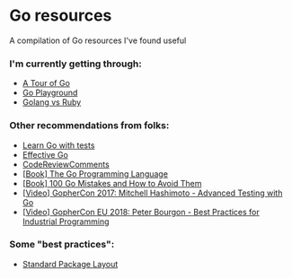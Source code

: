 # Go resources
A compilation of Go resources I've found useful

### I'm currently getting through:
* [A Tour of Go](https://go.dev/tour/welcome/1)
* [Go Playground](https://go.dev/play/)
* [Golang vs Ruby](https://medium.com/devnetwork/golang-for-ruby-developers-c0a0ce19e367)

### Other recommendations from folks:
* [Learn Go with tests](https://github.com/quii/learn-go-with-tests)
* [Effective Go](https://go.dev/doc/effective_go)
* [CodeReviewComments](https://github.com/golang/go/wiki/CodeReviewComments)
* [[Book] The Go Programming Language](https://www.gopl.io/)
* [[Book] 100 Go Mistakes and How to Avoid Them](https://www.manning.com/books/100-go-mistakes-and-how-to-avoid-them)
* [[Video] GopherCon 2017: Mitchell Hashimoto - Advanced Testing with Go](https://www.youtube.com/watch?v=8hQG7QlcLBk&ab_channel=GopherAcademy)
* [[Video] GopherCon EU 2018: Peter Bourgon - Best Practices for Industrial Programming](https://www.youtube.com/watch?v=PTE4VJIdHPg)

### Some "best practices":
* [Standard Package Layout](https://www.gobeyond.dev/standard-package-layout/)
